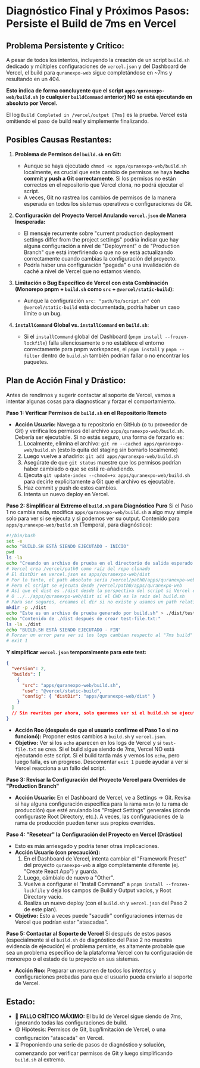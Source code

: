 # Diagnóstico Final y Próximos Pasos: Persiste el Build de 7ms en Vercel

## Problema Persistente y Crítico:
A pesar de todos los intentos, incluyendo la creación de un script `build.sh` dedicado y múltiples configuraciones de `vercel.json` y del Dashboard de Vercel, el build para `quranexpo-web` sigue completándose en ~7ms y resultando en un 404.

**Esto indica de forma concluyente que el script `apps/quranexpo-web/build.sh` (o cualquier `buildCommand` anterior) NO se está ejecutando en absoluto por Vercel.**

El log `Build Completed in /vercel/output [7ms]` es la prueba. Vercel está omitiendo el paso de build real y simplemente finalizando.

## Posibles Causas Restantes:

1.  **Problema de Permisos del `build.sh` en Git:**
    *   Aunque se haya ejecutado `chmod +x apps/quranexpo-web/build.sh` localmente, es crucial que este cambio de permisos se haya **hecho commit y push a Git correctamente**. Si los permisos no están correctos en el repositorio que Vercel clona, no podrá ejecutar el script.
    *   A veces, Git no rastrea los cambios de permisos de la manera esperada en todos los sistemas operativos o configuraciones de Git.

2.  **Configuración del Proyecto Vercel Anulando `vercel.json` de Manera Inesperada:**
    *   El mensaje recurrente sobre "current production deployment settings differ from the project settings" podría indicar que hay alguna configuración a nivel de "Deployment" o de "Production Branch" que está interfiriendo o que no se está actualizando correctamente cuando cambias la configuración del proyecto.
    *   Podría haber una configuración "pegada" o una invalidación de caché a nivel de Vercel que no estamos viendo.

3.  **Limitación o Bug Específico de Vercel con esta Combinación (Monorepo pnpm + `build.sh` como `src` + `@vercel/static-build`):**
    *   Aunque la configuración `src: "path/to/script.sh"` con `@vercel/static-build` está documentada, podría haber un caso límite o un bug.

4.  **`installCommand` Global vs. `installCommand` en `build.sh`**:
    *   Si el `installCommand` global del Dashboard (`pnpm install --frozen-lockfile`) falla silenciosamente o no establece el entorno correctamente para pnpm workspaces, el `pnpm install` y `pnpm --filter` dentro de `build.sh` también podrían fallar o no encontrar los paquetes.

## Plan de Acción Final y Drástico:

Antes de rendirnos y sugerir contactar al soporte de Vercel, vamos a intentar algunas cosas para diagnosticar y forzar el comportamiento.

**Paso 1: Verificar Permisos de `build.sh` en el Repositorio Remoto**
   *   **Acción Usuario:** Navega a tu repositorio en GitHub (o tu proveedor de Git) y verifica los permisos del archivo `apps/quranexpo-web/build.sh`. Debería ser ejecutable. Si no estás seguro, una forma de forzarlo es:
        1.  Localmente, elimina el archivo: `git rm --cached apps/quranexpo-web/build.sh` (esto lo quita del staging sin borrarlo localmente)
        2.  Luego vuelve a añadirlo: `git add apps/quranexpo-web/build.sh`
        3.  Asegúrate de que `git status` muestre que los permisos podrían haber cambiado o que se está re-añadiendo.
        4.  Ejecuta `git update-index --chmod=+x apps/quranexpo-web/build.sh` para decirle explícitamente a Git que el archivo es ejecutable.
        5.  Haz commit y push de estos cambios.
        6.  Intenta un nuevo deploy en Vercel.

**Paso 2: Simplificar al Extremo el `build.sh` para Diagnóstico Puro**
   Si el Paso 1 no cambia nada, modifica `apps/quranexpo-web/build.sh` a algo muy simple solo para ver si se ejecuta y si podemos ver su output.
   Contenido para `apps/quranexpo-web/build.sh` (Temporal, para diagnóstico):
   ```bash
   #!/bin/bash
   set -e
   echo "BUILD.SH ESTÁ SIENDO EJECUTADO - INICIO"
   pwd
   ls -la
   echo "Creando un archivo de prueba en el directorio de salida esperado..."
   # Vercel crea /vercel/path0 como raíz del repo clonado
   # El distDir en vercel.json es apps/quranexpo-web/dist
   # Por lo tanto, el path absoluto sería /vercel/path0/apps/quranexpo-web/dist
   # Pero el script se ejecuta desde /vercel/path0/apps/quranexpo-web
   # Así que el dist es ./dist desde la perspectiva del script si Vercel establece CWD correctamente
   # O ../../apps/quranexpo-web/dist si el CWD es la raíz del build.sh
   # Para ser seguros, creamos el dir si no existe y usamos un path relativo simple
   mkdir -p ./dist
   echo "Este es un archivo de prueba generado por build.sh" > ./dist/test-file.txt
   echo "Contenido de ./dist después de crear test-file.txt:"
   ls -la ./dist
   echo "BUILD.SH ESTÁ SIENDO EJECUTADO - FIN"
   # Forzar un error para ver si los logs cambian respecto al "7ms build"
   # exit 1 
   ```
   **Y simplificar `vercel.json` temporalmente para este test:**
   ```json
   {
     "version": 2,
     "builds": [
       {
         "src": "apps/quranexpo-web/build.sh",
         "use": "@vercel/static-build",
         "config": { "distDir": "apps/quranexpo-web/dist" }
       }
     ]
     // Sin rewrites por ahora, solo queremos ver si el build.sh se ejecuta
   }
   ```
   *   **Acción Roo (después de que el usuario confirme el Paso 1 o si no funcionó):** Proponer estos cambios a `build.sh` y `vercel.json`.
   *   **Objetivo:** Ver si los `echo` aparecen en los logs de Vercel y si `test-file.txt` se crea. Si el build sigue siendo de 7ms, Vercel NO está ejecutando este script. Si el build tarda más y vemos los `echo`, pero luego falla, es un progreso. Descomentar `exit 1` puede ayudar a ver si Vercel reacciona a un fallo del script.

**Paso 3: Revisar la Configuración del Proyecto Vercel para Overrides de "Production Branch"**
   *   **Acción Usuario:** En el Dashboard de Vercel, ve a Settings -> Git. Revisa si hay alguna configuración específica para la rama `main` (o tu rama de producción) que esté anulando los "Project Settings" generales (donde configuraste Root Directory, etc.). A veces, las configuraciones de la rama de producción pueden tener sus propios overrides.

**Paso 4: "Resetear" la Configuración del Proyecto en Vercel (Drástico)**
   *   Esto es más arriesgado y podría tener otras implicaciones.
   *   **Acción Usuario (con precaución):**
        1.  En el Dashboard de Vercel, intenta cambiar el "Framework Preset" del proyecto `quranexpo-web` a algo completamente diferente (ej. "Create React App") y guarda.
        2.  Luego, cámbialo de nuevo a "Other".
        3.  Vuelve a configurar el "Install Command" a `pnpm install --frozen-lockfile` y deja los campos de Build y Output vacíos, y Root Directory vacío.
        4.  Realiza un nuevo deploy (con el `build.sh` y `vercel.json` del Paso 2 de este plan).
   *   **Objetivo:** Esto a veces puede "sacudir" configuraciones internas de Vercel que podrían estar "atascadas".

**Paso 5: Contactar al Soporte de Vercel**
   Si después de estos pasos (especialmente si el `build.sh` de diagnóstico del Paso 2 no muestra evidencia de ejecución) el problema persiste, es altamente probable que sea un problema específico de la plataforma Vercel con tu configuración de monorepo o el estado de tu proyecto en sus sistemas.
   *   **Acción Roo:** Preparar un resumen de todos los intentos y configuraciones probadas para que el usuario pueda enviarlo al soporte de Vercel.

## Estado:
-   🔴 **FALLO CRÍTICO MÁXIMO:** El build de Vercel sigue siendo de 7ms, ignorando todas las configuraciones de build.
-   🟡 Hipótesis: Permisos de Git, bug/limitación de Vercel, o una configuración "atascada" en Vercel.
-   ⏳ Proponiendo una serie de pasos de diagnóstico y solución, comenzando por verificar permisos de Git y luego simplificando `build.sh` al extremo.